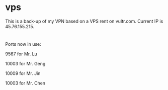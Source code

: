 # vps
This is a back-up of my VPN based on a VPS rent on vultr.com.
Current IP is 45.76.155.215.
# 
Ports now in use:
 

9567	for Mr. Lu

10003	for Mr. Geng

10009	for Mr. Jin

10003	for Mr. Chen
